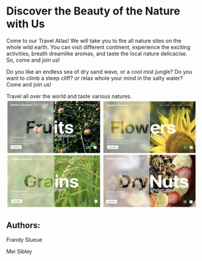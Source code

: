 # Discover the Beauty of the Nature with Us
Come to our Travel Atlas! We will take you to the all nature sites on the whole wild earth. You can visit different continent, experience the exciting activities, breath dreamlike aromas, and taste the local nature delicacise. So, come and join us!

Do you like an endless sea of dry sand wave, or a cool mist jungle? Do you want to climb a steep cliff? or relax whole your mind in the salty water? Come and join us!

Travel all over the world and taste various natures.
![Alt text](B445F7C6-AB8C-40C2-8125-D51850439044_1_201_a-1.jpeg)
## Authors:
Frandy Slueue

Mei Sibley
